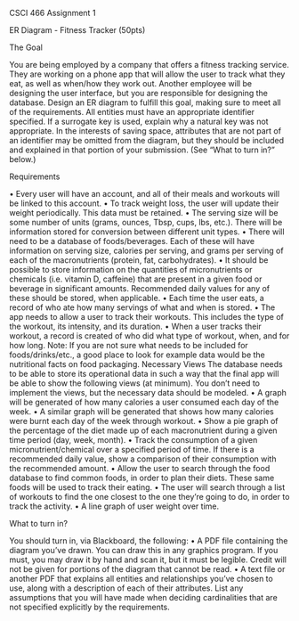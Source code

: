 CSCI 466 Assignment 1


ER Diagram - Fitness Tracker (50pts)


The Goal


You are being employed by a company that offers a fitness tracking service. They are working on a phone app
that will allow the user to track what they eat, as well as when/how they work out. Another employee will be
designing the user interface, but you are responsible for designing the database. Design an ER diagram
to fulfill this goal, making sure to meet all of the requirements. All entities must have an appropriate
identifier specified. If a surrogate key is used, explain why a natural key was not appropriate. In the interests
of saving space, attributes that are not part of an identifier may be omitted from the diagram, but they should
be included and explained in that portion of your submission. (See “What to turn in?” below.)


Requirements


• Every user will have an account, and all of their meals and workouts will be linked to this account.
• To track weight loss, the user will update their weight periodically. This data must be retained.
• The serving size will be some number of units (grams, ounces, Tbsp, cups, lbs, etc.). There will be
information stored for conversion between different unit types.
• There will need to be a database of foods/beverages. Each of these will have information on serving size,
calories per serving, and grams per serving of each of the macronutrients (protein, fat, carbohydrates).
• It should be possible to store information on the quantities of micronutrients or chemicals (i.e. vitamin
D, caffeine) that are present in a given food or beverage in significant amounts. Recommended daily
values for any of these should be stored, when applicable.
• Each time the user eats, a record of who ate how many servings of what and when is stored.
• The app needs to allow a user to track their workouts. This includes the type of the workout, its
intensity, and its duration.
• When a user tracks their workout, a record is created of who did what type of workout, when, and for
how long.
Note: If you are not sure what needs to be included for foods/drinks/etc., a good place to look for example
data would be the nutritional facts on food packaging.
Necessary Views
The database needs to be able to store its operational data in such a way that the final app will be able to show
the following views (at minimum). You don’t need to implement the views, but the necessary data should be
modeled.
• A graph will be generated of how many calories a user consumed each day of the week.
• A similar graph will be generated that shows how many calories were burnt each day of the week
through workout.
• Show a pie graph of the percentage of the diet made up of each macronutrient during a given time
period (day, week, month).
• Track the consumption of a given micronutrient/chemical over a specified period of time. If there is a
recommended daily value, show a comparison of their consumption with the recommended amount.
• Allow the user to search through the food database to find common foods, in order to plan their diets.
These same foods will be used to track their eating.
• The user will search through a list of workouts to find the one closest to the one they’re going to do,
in order to track the activity.
• A line graph of user weight over time.


What to turn in?


You should turn in, via Blackboard, the following:
• A PDF file containing the diagram you’ve drawn. You can draw this in any graphics program. If you
must, you may draw it by hand and scan it, but it must be legible. Credit will not be given for portions
of the diagram that cannot be read.
• A text file or another PDF that explains all entities and relationships you’ve chosen to use, along with
a description of each of their attributes. List any assumptions that you will have made when deciding
cardinalities that are not specified explicitly by the requirements.
